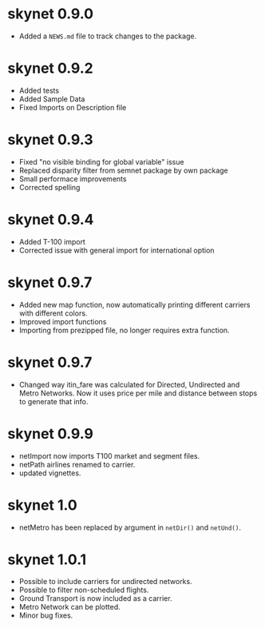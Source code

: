 # skynet 0.9.0

* Added a `NEWS.md` file to track changes to the package.

# skynet 0.9.2

* Added tests
* Added Sample Data
* Fixed Imports on Description file

# skynet 0.9.3

* Fixed "no visible binding for global variable" issue
* Replaced disparity filter from semnet package by own package
* Small performace improvements
* Corrected spelling

# skynet 0.9.4

* Added T-100 import
* Corrected issue with general import for international option

# skynet 0.9.7

* Added new map function, now automatically printing different carriers with different colors.
* Improved import functions
* Importing from prezipped file, no longer requires extra function.

# skynet 0.9.7

* Changed way itin_fare was calculated for Directed, Undirected and Metro Networks. Now it uses price per mile and distance between stops to generate that info.

# skynet 0.9.9

* netImport now imports T100 market and segment files.
* netPath airlines renamed to carrier.
* updated vignettes.

# skynet 1.0

* netMetro has been replaced by argument in `netDir()` and `netUnd()`.

# skynet 1.0.1

* Possible to include carriers for undirected networks.
* Possible to filter non-scheduled flights.
* Ground Transport is now included as a carrier.
* Metro Network can be plotted.
* Minor bug fixes.
